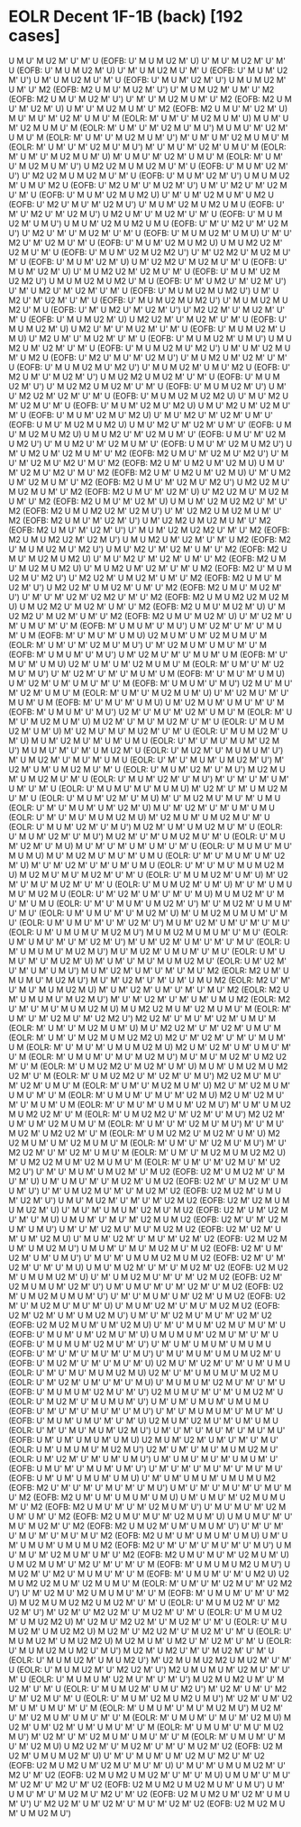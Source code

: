 # EOLR Decent 1F-1B (back) [192 cases]

U M U' M U2 M' U' M' U    (EOFB: U' M U M U2 M' U)
U' M U' M U2 M' U' M' U    (EOFB: U' M U M U2 M' U)
U' M' U M U2 M U' M' U    (EOFB: U' M U M' U2 M' U')
U M' U M U2 M U' M' U    (EOFB: U' M U M' U2 M' U')
U M U M U2 M' U M' U' M2    (EOFB: M2 U M U' M U2 M' U')
U' M U M U2 M' U M' U' M2    (EOFB: M2 U M U' M U2 M' U')
U' M' U' M U2 M U M' U' M2    (EOFB: M2 U M U' M' U2 M' U)
U M' U' M U2 M U M' U' M2    (EOFB: M2 U M U' M' U2 M' U)
M U' M U' M' U2 M' U M U' M    (EOLR: M' U M' U' M U2 M U M' U)
M U M' U M' U2 M U M U' M    (EOLR: M' U M' U' M' U2 M U' M U')
M U M U' M' U2 M' U M U' M    (EOLR: M' U M' U' M U2 M U M' U')
M' U M' U M' U2 M U M U' M    (EOLR: M' U M' U' M' U2 M U' M U')
M' U' M U' M' U2 M' U M U' M    (EOLR: M' U M' U' M U2 M U M' U)
M' U M U' M' U2 M' U M U' M    (EOLR: M' U M' U' M U2 M U M' U')
U M2 U2 M U M U2 M U' M' U    (EOFB: U' M U M' U2 M' U')
U' M2 U2 M U M U2 M U' M' U    (EOFB: U' M U M' U2 M' U')
U M U M U2 M' U M U' M2 U    (EOFB: U' M2 U M' U' M U2 M' U')
U M' U' M2 U' M' U2 M U' M' U    (EOFB: U' M U M' U2 M U M2 U)
U' M' U M' U2 M U M' U M2 U    (EOFB: U' M2 U' M U' M' U2 M U')
U' M U M' U2 M U M2 U M U    (EOFB: U' M' U' M2 U' M' U2 M U')
U M2 U M' U' M U2 M' U' M' U    (EOFB: U' M U M U2 M' U M U')
U M U M' U2 M U M2 U M U    (EOFB: U' M' U' M2 U' M' U2 M U')
U' M2 U' M' U' M U2 M' U' M' U    (EOFB: U' M U M U2 M' U M U)
U' M' U' M2 U' M' U2 M U' M' U    (EOFB: U' M U M' U2 M U M2 U)
U M U M2 U2 M' U2 M U' M' U    (EOFB: U' M U M' U2 M U2 M2 U')
U' M' U2 M2 U' M U2 M U' M' U    (EOFB: U' M U M' U2 M' U)
U M' U2 M2 U' M U2 M U' M' U    (EOFB: U' M U M' U2 M' U)
U' M U M2 U2 M' U2 M U' M' U    (EOFB: U' M U M' U2 M U2 M2 U')
U M U M U2 M U M2 U' M U    (EOFB: U' M' U M2 U' M' U2 M' U')
U' M' U M2 U' M' U2 M' U' M' U    (EOFB: U' M U M U2 M U M2 U')
U M' U M2 U' M' U2 M' U' M' U    (EOFB: U' M U M U2 M U M2 U')
U' M U M U2 M U M2 U' M U    (EOFB: U' M' U M2 U' M' U2 M' U')
U' M2 U2 M' U' M U2 M' U' M' U    (EOFB: U' M U M U2 M' U)
U M2 U2 M' U' M U2 M' U' M' U    (EOFB: U' M U M U2 M' U)
U M2 U' M' U' M U2 M' U' M' U    (EOFB: U' M U M U2 M' U M U)
U' M2 U M' U' M U2 M' U' M' U    (EOFB: U' M U M U2 M' U M U')
U M U M2 U M' U2 M' U' M' U    (EOFB: U' M U M U2 M U' M2 U')
U M' U M' U2 M U M' U M2 U    (EOFB: U' M2 U' M U' M' U2 M U')
U' M U M2 U M' U2 M' U' M' U    (EOFB: U' M U M U2 M U' M2 U')
U' M U M U2 M' U M U' M2 U    (EOFB: U' M2 U M' U' M U2 M' U')
U M U2 M2 U M U2 M' U' M' U    (EOFB: U' M U M U2 M' U')
U' M U2 M2 U M U2 M' U' M' U    (EOFB: U' M U M U2 M' U')
U M' U' M2 U2 M' U2 M' U' M' U    (EOFB: U' M U M U2 M U2 M2 U)
U' M U' M2 U M' U2 M U' M' U    (EOFB: U' M U M' U2 M U' M2 U)
U M U' M2 U M' U2 M U' M' U    (EOFB: U' M U M' U2 M U' M2 U)
U' M U' M2 U' M' U2 M' U M' U'    (EOFB: U M U' M U2 M U M2 U)
U M U' M2 U' M' U2 M' U M' U'    (EOFB: U M U' M U2 M U M2 U)
U M U M2 U' M' U2 M U M' U'    (EOFB: U M U' M' U2 M U M2 U')
U' M U M2 U' M' U2 M U M' U'    (EOFB: U M U' M' U2 M U M2 U')
U M' U M2 U M' U2 M U M' U' M2    (EOFB: M2 U M U' M' U2 M U' M2 U')
U' M U' M' U2 M U' M2 U' M U' M2    (EOFB: M2 U M' U M2 U M' U2 M U)
U M U' M' U2 M U' M2 U' M U' M2    (EOFB: M2 U M' U M2 U M' U2 M U)
U' M' U M2 U M' U2 M U M' U' M2    (EOFB: M2 U M U' M' U2 M U' M2 U')
U M2 U2 M U' M U2 M U M' U' M2    (EOFB: M2 U M U' M' U2 M' U)
U' M2 U2 M U' M U2 M U M' U' M2    (EOFB: M2 U M U' M' U2 M' U)
U M U M' U2 M U2 M2 U' M' U' M2    (EOFB: M2 U M U M2 U2 M' U2 M U')
U' M' U2 M2 U M U2 M U M' U' M2    (EOFB: M2 U M U' M' U2 M' U')
U M' U2 M2 U M U2 M U M' U' M2    (EOFB: M2 U M U' M' U2 M' U')
U' M U M' U2 M U2 M2 U' M' U' M2    (EOFB: M2 U M U M2 U2 M' U2 M U')
U M U M2 U M' U2 M' U' M' U M2    (EOFB: M2 U' M U M U2 M U' M2 U')
U M U' M2 U' M' U2 M' U M' U' M2    (EOFB: M2 U M U' M U2 M U M2 U)
U' M U' M2 U' M' U2 M' U M' U' M2    (EOFB: M2 U M U' M U2 M U M2 U)
U' M U M2 U M' U2 M' U' M' U M2    (EOFB: M2 U' M U M U2 M U' M2 U')
U' M2 U2 M' U M U2 M' U M' U' M2    (EOFB: M2 U M U' M U2 M' U')
U M2 U2 M' U M U2 M' U M' U' M2    (EOFB: M2 U M U' M U2 M' U')
U' M' U' M' U2 M' U2 M2 U' M' U' M2    (EOFB: M2 U M U M2 U2 M U2 M U)
U M U2 M2 U' M U2 M' U M' U' M2    (EOFB: M2 U M U' M U2 M' U)
U' M U2 M2 U' M U2 M' U M' U' M2    (EOFB: M2 U M U' M U2 M' U)
U' M' U2 M' U M' U M U' M' U' M    (EOFB: M' U M U M' U' M U')
U M' U2 M' U' M' U' M U M' U M    (EOFB: M' U' M U' M' U M U)
U2 M U M' U M' U2 M U M U' M    (EOLR: M' U M' U' M' U2 M U' M U')
U' M' U2 M U M' U M U' M' U' M    (EOFB: M' U M U M' U' M U')
U M' U2 M U' M' U' M U M' U M    (EOFB: M' U' M U' M' U M U)
U2 M' U M' U M' U2 M U M U' M    (EOLR: M' U M' U' M' U2 M U' M U')
U' M' U2 M' U' M' U' M U M' U M    (EOFB: M' U' M U' M' U M U)
U M' U2 M' U M' U M U' M' U' M    (EOFB: M' U M U M' U' M U')
U2 M U' M U' M' U2 M' U M U' M    (EOLR: M' U M' U' M U2 M U M' U)
U' M' U2 M U' M' U' M U M' U M    (EOFB: M' U' M U' M' U M U)
U M' U2 M U M' U M U' M' U' M    (EOFB: M' U M U M' U' M U')
U2 M' U' M U' M' U2 M' U M U' M    (EOLR: M' U M' U' M U2 M U M' U)
M U2 M' U' M U' M U2 M' U' M' U    (EOLR: U' M U M U2 M' U M' U)
M' U2 M U' M U' M U2 M' U' M' U    (EOLR: U' M U M U2 M' U M' U)
M U M' U2 M U' M' U M' U M U    (EOLR: U' M' U' M U' M U M' U2 M U')
M U M U' M' U' M' U M U2 M' U    (EOLR: U' M U2 M' U' M U M U M' U')
M' U M U2 M' U' M U' M' U M U    (EOLR: U' M' U' M U M' U M U2 M' U')
M' U2 M' U M' U M U2 M U' M' U    (EOLR: U' M U M' U2 M' U' M U')
M U2 M U M' U M U2 M U' M' U    (EOLR: U' M U M' U2 M' U' M U')
M' U' M' U' M' U M' U M' U' M' U    (EOLR: U' M U M U' M U' M U M U)
M' U2 M' U' M' U M U2 M U' M' U    (EOLR: U' M U M' U2 M' U' M U)
M' U' M U2 M U' M U' M' U M U    (EOLR: U' M' U' M U M' U M' U2 M' U)
M U' M' U2 M' U' M' U M' U M U    (EOLR: U' M' U' M U' M U M U2 M U)
M' U2 M U M' U M U2 M U' M' U    (EOLR: U' M U M' U2 M' U' M U')
M U2 M' U M' U M U2 M U' M' U    (EOLR: U' M U M' U2 M' U' M U')
M U2 M' U' M' U M U2 M U' M' U    (EOLR: U' M U M' U2 M' U' M U)
M U' M' U' M' U M' U M' U' M' U    (EOLR: U' M U M U' M U' M U M U)
M U' M U2 M U' M U' M' U M U    (EOLR: U' M' U' M U M' U M' U2 M' U)
M' U' M' U2 M' U' M' U M' U M U    (EOLR: U' M' U' M U' M U M U2 M U)
M U2 M U' M U' M U2 M' U' M' U    (EOLR: U' M U M U2 M' U M' U)
M' U2 M' U' M U' M U2 M' U' M' U    (EOLR: U' M U M U2 M' U M' U)
M' U' M' U M U M U' M U2 M U    (EOLR: U' M' U2 M' U M' U' M' U' M U)
M U M U2 M' U' M U' M' U M U    (EOLR: U' M' U' M U M' U M U2 M' U')
M' U' M U2 M' U M U M' U' M U'    (EOLR: U M' U M U' M' U' M U2 M' U)
M' U M U2 M U M U M' U' M U'    (EOLR: U M' U M U' M' U' M' U2 M' U')
M U M' U2 M' U M' U' M' U' M U'    (EOLR: U M' U M U M U' M U2 M U')
M U M U2 M U M U M' U' M U'    (EOLR: U M' U M U' M' U' M' U2 M' U')
M' U M' U2 M' U M' U' M' U' M U'    (EOLR: U M' U M U M U' M U2 M U')
M U' M U2 M' U M U M' U' M U'    (EOLR: U M' U M U' M' U' M U2 M' U)
M' U M' U' M U' M U M U2 M U'    (EOLR: U M' U2 M' U' M' U M' U M U')
M U M' U2 M' U M' U' M' U' M U' M2    (EOLR: M2 U M' U M U M U' M U2 M U')
M U' M' U2 M' U' M' U M' U M U M2    (EOLR: M2 U' M' U' M U' M U M U2 M U)
M' U M' U2 M' U M' U' M' U' M U' M2    (EOLR: M2 U M' U M U M U' M U2 M U')
M' U' M' U2 M' U' M' U M' U M U M2    (EOLR: M2 U' M' U' M U' M U M U2 M U)
M U M2 U2 M U M' U2 M U M U' M    (EOLR: M' U M' U' M' U2 M U' M' U2 M2 U')
M2 U2 M' U' M U' M' U2 M' U M U' M    (EOLR: M' U M' U' M U2 M U M' U)
M U' M2 U2 M' U' M' U2 M' U M U' M    (EOLR: M' U M' U' M U2 M U M U2 M2 U)
M2 U' M' U2 M' U' M' U' M U M' U M    (EOLR: M' U' M U' M' U M U M U2 M U)
M2 U M' U2 M' U M' U M U' M' U' M    (EOLR: M' U M U M' U' M U' M U2 M U')
M U' M U' M U2 M' U M2 U2 M' U' M    (EOLR: M' U M U2 M2 U' M U2 M' U M' U)
M U M' U M U2 M U M2 U2 M' U' M    (EOLR: M' U M U2 M2 U' M' U2 M' U' M U')
M2 U2 M U' M U' M' U2 M' U M U' M    (EOLR: M' U M' U' M U2 M U M' U)
M2 U' M' U2 M U M' U M U' M' U' M    (EOLR: M' U M U M' U' M U' M' U2 M U)
M2 U M' U2 M U' M' U' M U M' U M    (EOLR: M' U' M U' M' U M U M' U2 M U')
M' U M' U M U2 M U M2 U2 M' U' M    (EOLR: M' U M U2 M2 U' M' U2 M' U' M U')
M2 U2 M' U M' U M' U2 M U M U' M    (EOLR: M' U M' U' M' U2 M U' M U')
M' U' M U' M U2 M' U M2 U2 M' U' M    (EOLR: M' U M U2 M2 U' M U2 M' U M' U)
M2 U2 M U M' U M' U2 M U M U' M    (EOLR: M' U M' U' M' U2 M U' M U')
M' U' M2 U2 M' U' M' U2 M' U M U' M    (EOLR: M' U M' U' M U2 M U M U2 M2 U)
M' U M2 U2 M U M' U2 M U M U' M    (EOLR: M' U M' U' M' U2 M U' M' U2 M2 U')
U' M' U' M U M' U M U2 M' U' M U2    (EOFB: U2 M' U M U2 M' U' M U' M' U)
U M' U M U' M' U' M U2 M' U M U2    (EOFB: U2 M' U' M U2 M' U M U M' U')
U' M' U M U2 M U' M' U' M U2 M' U2    (EOFB: U2 M U2 M' U M U M' U2 M' U')
U M U' M U2 M' U' M' U' M' U2 M U2    (EOFB: U2 M' U2 M U M U M U2 M' U)
U' M U' M' U M U M' U2 M U' M U2    (EOFB: U2 M' U M' U2 M U' M' U' M U)
U M U M' U' M U' M' U2 M U M U2    (EOFB: U2 M' U' M' U2 M U M' U M U')
U M' U' M' U2 M U' M U' M U2 M U2    (EOFB: U2 M' U2 M' U M' U M' U2 M U)
U' M U M' U2 M' U' M U' M' U2 M' U2    (EOFB: U2 M U2 M U M' U M U2 M U')
U M U M' U' M U' M U2 M U' M U2    (EOFB: U2 M' U M' U2 M' U M' U M U')
U' M U' M' U M U M U2 M U M U2    (EOFB: U2 M' U' M' U2 M' U' M' U' M U)
U M U' M U2 M' U' M' U' M U2 M' U2    (EOFB: U2 M U2 M' U M U M U2 M' U)
U' M' U M U2 M U' M' U' M' U2 M U2    (EOFB: U2 M' U2 M U M U M' U2 M' U')
U M' U M U' M' U' M' U2 M' U' M U2    (EOFB: U2 M' U M U2 M U M U M' U')
U' M' U' M U M' U M' U2 M' U M U2    (EOFB: U2 M' U' M U2 M U' M U' M' U)
U' M U M' U2 M' U' M U' M U2 M U2    (EOFB: U2 M' U2 M' U M' U M U2 M U')
U M' U' M' U2 M U' M U' M' U2 M' U2    (EOFB: U2 M U2 M U M' U M' U2 M U)
U' M' U' M U M' U2 M U' M U' M' U    (EOFB: U' M U M' U M' U2 M U' M' U)
U M U M U M' U2 M U' M' U' M' U    (EOFB: U' M U M U M' U2 M U' M' U')
U' M' U M' U M U M' U M U M U    (EOFB: U' M' U' M' U' M U' M' U' M U')
U' M U' M U M' U M U M U2 M' U    (EOFB: U' M U2 M' U' M' U' M U' M' U)
U2 M U' M' U2 M' U' M' U M' U M U    (EOLR: U' M' U' M U' M U M U2 M U)
U2 M' U' M' U M U M U' M U2 M U    (EOLR: U' M' U2 M' U M' U' M' U' M U)
U' M U M U M' U2 M U' M' U' M' U    (EOFB: U' M U M U M' U2 M U' M' U')
U2 M U M U' M' U' M' U M U2 M' U    (EOLR: U' M U2 M' U' M U M U M' U')
U M' U M' U M U M' U M U M U    (EOFB: U' M' U' M' U' M U' M' U' M U')
U' M' U' M U M U M' U' M U' M' U    (EOFB: U' M U M' U M U' M' U' M' U)
U2 M U M' U2 M U' M' U M' U M U    (EOLR: U' M' U' M U' M U M' U2 M U')
U M' U' M' U' M U' M' U' M U' M U'    (EOFB: U M' U M' U M U M' U M U)
U2 M U M' U2 M' U M' U' M' U' M U'    (EOLR: U M' U M U M U' M U2 M U')
U2 M' U M' U' M U' M U M U2 M U'    (EOLR: U M' U2 M' U' M' U M' U M U')
U M' U M U' M U' M' U M U M' U'    (EOFB: U M U' M' U' M U M' U M' U')
U' M' U' M' U' M U' M' U' M U' M U'    (EOFB: U M' U M' U M U M' U M U)
U' M' U M' U M U M' U M U M U M2    (EOFB: M2 U' M' U' M' U' M U' M' U' M U')
U M' U' M' U' M U' M' U' M U' M U' M2    (EOFB: M2 U M' U M' U M U M' U M U)
U M' U M U' M' U2 M U M U M' U' M2    (EOFB: M2 U M U' M' U' M' U2 M U M' U')
U' M U' M U' M' U2 M U M' U M' U' M2    (EOFB: M2 U M U' M U' M' U2 M U M' U)
U M U M U' M' U' M U' M U2 M' U' M2    (EOFB: M2 U M U2 M' U M' U M U M' U')
U' M' U' M' U' M U' M' U' M U' M U' M2    (EOFB: M2 U M' U M' U M U M' U M U)
U M' U M' U M U M' U M U M U M2    (EOFB: M2 U' M' U' M' U' M U' M' U' M U')
U M U' M U' M' U2 M U M' U M' U' M2    (EOFB: M2 U M U' M U' M' U2 M U M' U)
U M U2 M U M' U' M2 U' M' U' M' U' M    (EOFB: M' U M U M U M2 U M U')
U M U2 M' U' M2 U' M U M U' M' U' M    (EOFB: M' U M U M' U' M' U M2 U)
U2 M U M2 U2 M U M' U2 M U M U' M    (EOLR: M' U M' U' M' U2 M U' M' U2 M2 U')
U' M' U2 M U' M2 U M U M U' M' U' M    (EOFB: M' U M U M' U' M' U' M2 U)
M U2 M U M U2 M2 U M U2 M' U' M' U    (EOLR: U' M U M U2 M' U' M2 U2 M' U')
M' U2 M' U' M2 U2 M' U' M U2 M' U' M' U    (EOLR: U' M U M U2 M' U M U2 M2 U)
M' U2 M U' M2 U2 M' U' M U2 M' U' M' U    (EOLR: U' M U M U2 M' U M U2 M2 U)
M U2 M' U' M2 U2 M' U' M U2 M' U' M' U    (EOLR: U' M U M U2 M' U M U2 M2 U)
M U2 M U M' U M2 U' M' U2 M' U' M' U    (EOLR: U' M U M U2 M U M2 U' M U')
M U2 M' U M2 U' M' U' M U2 M' U' M' U    (EOLR: U' M U M U2 M' U M U M2 U')
M' U2 M U M U2 M2 U M U2 M' U' M' U    (EOLR: U' M U M U2 M' U' M2 U2 M' U')
M2 U M U M U M' U2 M U' M' U' M' U    (EOLR: U' M U M U M' U2 M U' M' U' M' U')
M U2 M U M2 U M' U' M U2 M' U' M' U    (EOLR: U' M U M U2 M' U M U' M2 U')
M' U2 M' U M' U' M2 U' M' U2 M U' M' U    (EOLR: U' M U M' U2 M U M2 U M U')
M' U2 M' U M' U2 M' U M' U M U' M' U' M    (EOLR: M' U M U M' U' M U' M U2 M U')
M U2 M' U' M' U2 M U M' U M U' M' U' M    (EOLR: M' U M U M' U' M U' M' U2 M U)
M U2 M' U M' U2 M' U M' U M U' M' U' M    (EOLR: M' U M U M' U' M U' M U2 M U')
M' U2 M' U' M' U2 M U M' U M U' M' U' M    (EOLR: M' U M U M' U' M U' M' U2 M U)
U M2 U2 M' U' M U2 M' U' M' U' M U2 M' U2    (EOFB: U2 M U2 M' U M U M U2 M' U)
U' M' U' M U M' U M' U2 M U' M2 U' M' U2    (EOFB: U2 M U M2 U M' U2 M U' M U' M' U)
U' M U' M' U M U M U2 M' U' M2 U' M' U2    (EOFB: U2 M U M2 U M U2 M' U' M' U' M U)
U M U M' U' M U' M' U2 M' U' M2 U' M' U2    (EOFB: U2 M U M2 U M U2 M U M' U M U')
U M' U M U' M' U' M U2 M U' M2 U' M' U2    (EOFB: U2 M U M2 U M' U2 M' U M U M' U')
U' M2 U2 M' U M' U2 M' U' M U' M' U2 M' U2    (EOFB: U2 M U2 M U M' U M U2 M U')
